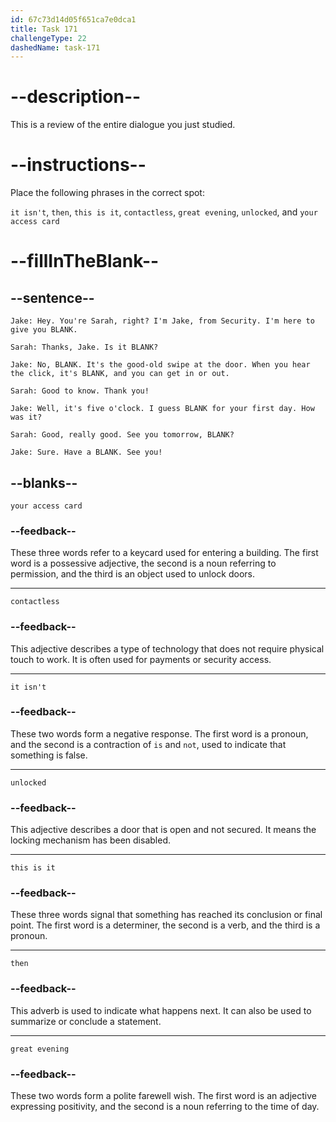 ```yaml
---
id: 67c73d14d05f651ca7e0dca1
title: Task 171
challengeType: 22
dashedName: task-171
---
```


<!-- REVIEW -->

# --description--  

This is a review of the entire dialogue you just studied.  

# --instructions--  

Place the following phrases in the correct spot:  

`it isn't`, `then`, `this is it`, `contactless`, `great evening`, `unlocked`, and `your access card`  

# --fillInTheBlank--  

## --sentence--  

`Jake: Hey. You're Sarah, right? I'm Jake, from Security. I'm here to give you BLANK.`  

`Sarah: Thanks, Jake. Is it BLANK?`  

`Jake: No, BLANK. It's the good-old swipe at the door. When you hear the click, it's BLANK, and you can get in or out.`  

`Sarah: Good to know. Thank you!`  

`Jake: Well, it's five o'clock. I guess BLANK for your first day. How was it?`  

`Sarah: Good, really good. See you tomorrow, BLANK?`  

`Jake: Sure. Have a BLANK. See you!`  

## --blanks--  

`your access card`  

### --feedback--

These three words refer to a keycard used for entering a building. The first word is a possessive adjective, the second is a noun referring to permission, and the third is an object used to unlock doors.  

---

`contactless`  

### --feedback--

This adjective describes a type of technology that does not require physical touch to work. It is often used for payments or security access.  

---

`it isn't`  

### --feedback--

These two words form a negative response. The first word is a pronoun, and the second is a contraction of `is` and `not`, used to indicate that something is false.  

---

`unlocked`  

### --feedback--

This adjective describes a door that is open and not secured. It means the locking mechanism has been disabled.  

---

`this is it`  

### --feedback--

These three words signal that something has reached its conclusion or final point. The first word is a determiner, the second is a verb, and the third is a pronoun.

---

`then`  

### --feedback--

This adverb is used to indicate what happens next. It can also be used to summarize or conclude a statement.  

---

`great evening`  

### --feedback--

These two words form a polite farewell wish. The first word is an adjective expressing positivity, and the second is a noun referring to the time of day.  
